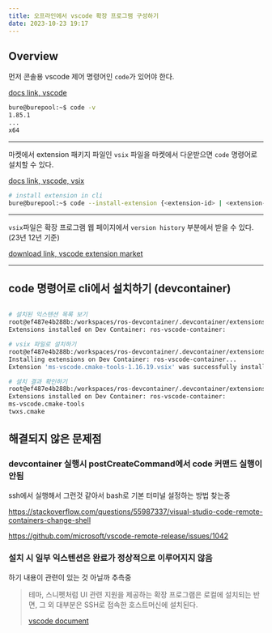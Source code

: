 ```yaml
---
title: 오프라인에서 vscode 확장 프로그램 구성하기
date: 2023-10-23 19:17
---
```


## Overview 
먼저 콘솔용 vscode 제어 명령어인 `code`가 있어야 한다.

[docs link, vscode](https://code.visualstudio.com/docs/editor/extension-marketplace#_configuring-extensions)


```bash
bure@burepool:~$ code -v
1.85.1
...
x64
```

---

마켓에서 extension 패키지 파일인 `vsix` 파일을 마켓에서 다운받으면 `code` 명령어로 설치할 수 있다.

[docs link, vscode, vsix](https://code.visualstudio.com/docs/editor/extension-marketplace#_common-questions)

```bash
# install extension in cli
bure@burepool:~$ code --install-extension {<extension-id> | <extension-vsix-path>
```

---

`vsix`파일은 확장 프로그램 웹 페이지에서 `version history` 부분에서 받을 수 있다. (23년 12년 기준)

[download link, vscode extension market](https://marketplace.visualstudio.com/vscode)

<!-- 마켓에서 확장프로그램을 받아 로컬에서 설치하는 방법 설명 글이 있었음. 

>Some users prefer to download an extension once from the Marketplace and then install it multiple times from a local share. This is useful when there are connectivity concerns or if your development team wants to use a fixed set of extensions.
>
>To download an extension, navigate to the details page for the specific extension within the [Marketplace](https://marketplace.visualstudio.com/vscode). On that page, there is a **Download Extension** link in the **Resources** section, which is located on the right-hand side of the page.
>
>Once downloaded, you can then install the extension via the **Install from VSIX** command in the Extensions view command dropdown. -->


<!-- 요약하면
1. 마켓에서 확장 프로그램에서 확장 프로그램 파일을 [다운](https://marketplace.visualstudio.com/vscode)
2. `Install from VSIX` 커맨드로 해당 파일을 지정해  설치.

~~vsix 포맷에서 로컬 확장프로그램을 시스템에 설치하도록 구성할 수 있는 것 같은데, vsix 파일 포맷에 관한 파일을 못찾고 있음.~~ => 그냥 extention 파일을 설치하면 vsix 포맷이 들어있었음. -->

---

<!-- ## dev container에 추가하기

1. 로컬 머신에서 확장프로그램 파일을 패키징해 vsix 파일 생성 (vsce 사용)
2. 컨테이너에 확장 프로그램 파일(vsix) 복사
3. 확장 프로그램에 구성 (code --install-extension {\<extension-id\> | \<extension-vsix-path\>)

위의 방법으로 가능한지 시험해봐야겠음.

### 확장프로그램 다운로드하기

마켓 확장프로그램 페이지 내 `Version History` 탭에서 다운로드하면 vsix 파일을 받을 수 있었다. -->

## code 명령어로 cli에서 설치하기 (devcontainer)

```bash

# 설치된 익스텐션 목록 보기
root@ef487e4b288b:/workspaces/ros-devcontainer/.devcontainer/extensions# code --list-extensions
Extensions installed on Dev Container: ros-vscode-container:

# vsix 파일로 설치하기
root@ef487e4b288b:/workspaces/ros-devcontainer/.devcontainer/extensions# code --install-extension ./ms-vscode.cmake-tools-1.16.19.vsix 
Installing extensions on Dev Container: ros-vscode-container...
Extension 'ms-vscode.cmake-tools-1.16.19.vsix' was successfully installed.

# 설치 결과 확인하기
root@ef487e4b288b:/workspaces/ros-devcontainer/.devcontainer/extensions# code --list-extensions
Extensions installed on Dev Container: ros-vscode-container:
ms-vscode.cmake-tools
twxs.cmake
```

## 해결되지 않은 문제점

### devcontainer 실행시 postCreateCommand에서 code 커맨드 실행이 안됨

ssh에서 실행해서 그런것 같아서 bash로 기본 터미널 설정하는 방법 찾는중

https://stackoverflow.com/questions/55987337/visual-studio-code-remote-containers-change-shell

https://github.com/microsoft/vscode-remote-release/issues/1042

### 설치 시 일부 익스텐션은 완료가 정상적으로 이루어지지 않음

하기 내용이 관련이 있는 것 아닐까 추측중

> 테마, 스니펫처럼 UI 관련 지원을 제공하는 확장 프로그램은 로컬에 설치되는 반면, 그 외 대부분은 SSH로 접속한 호스트머신에 설치된다.
> 
> [vscode document](https://code.visualstudio.com/docs/remote/ssh#_managing-extensions)